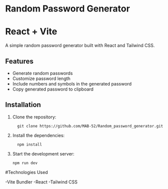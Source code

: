 # Random Password Generator
# React + Vite

A simple random password generator built with React and Tailwind CSS.

## Features

- Generate random passwords
- Customize password length
- Include numbers and symbols in the generated password
- Copy generated password to clipboard

## Installation

1. Clone the repository:
   
         git clone https://github.com/MAB-52/Random_password_generator.git

2. Install the dependencies:

         npm install

3. Start the development server:

       npm run dev

#Technologies Used

   -Vite Bundler
   -React
   -Tailwind CSS
